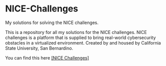 # NICE-Challenges
My solutions for solving the NICE challenges. 

This is a repository for all my solutions for the NICE challenges. NICE challenges is a platform that is supplied to bring real-world cybersecurity obstacles in a virtualized environment. Created by and housed by California State University, San Bernardino. 

You can find this here [[NICE Challenges]](https://nice-challenge.com)
